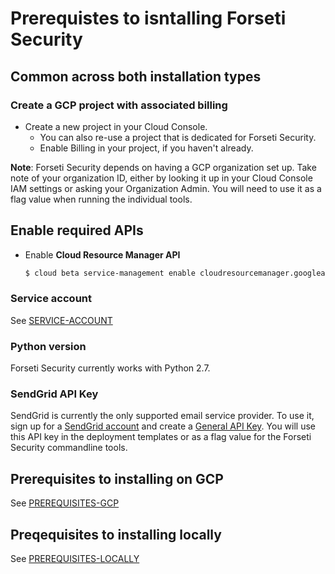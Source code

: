 # Prerequistes to isntalling Forseti Security
## Common across both installation types
### Create a GCP project with associated billing
* Create a new project in your Cloud Console.
  * You can also re-use a project that is dedicated for Forseti Security.
  * Enable Billing in your project, if you haven't already.

**Note**: Forseti Security depends on having a GCP organization set up. Take note of your organization ID, either by looking it up in your Cloud Console IAM settings or asking your Organization Admin. You will need to use it as a flag value when running the individual tools.

## Enable required APIs

* Enable **Cloud Resource Manager API**

  ```sh
  $ cloud beta service-management enable cloudresourcemanager.googleapis.com
  ```
### Service account
See [SERVICE-ACCOUNT](/docs/SERVICE-ACCOUNT.md)

### Python version
Forseti Security currently works with Python 2.7.

### SendGrid API Key
SendGrid is currently the only supported email service provider. To use it, sign up for a [SendGrid account](https://sendgrid.com) and create a [General API Key](https://sendgrid.com/docs/User_Guide/Settings/api_keys.html). You will use this API key in the deployment templates or as a flag value for the Forseti Security commandline tools.

## Prerequisites to installing on GCP
See [PREREQUISITES-GCP](/docs/PREREQUISITES-GCP.md)

## Preqequisites to installing locally
See [PREREQUISITES-LOCALLY](/docs/PREREQUISITES-LOCALLY.md)
